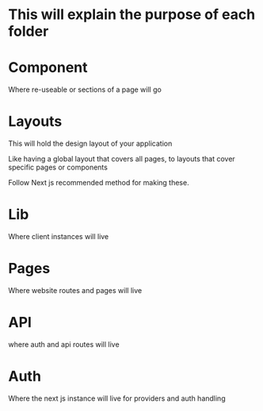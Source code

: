 # This will explain the purpose of each folder

# Component

Where re-useable or sections of a page will go


# Layouts

This will hold the design layout of your application

Like having a global layout that covers all pages, to layouts that cover specific pages or components

Follow Next js recommended method for making these.

# Lib

Where client instances will live

# Pages

Where website routes and pages will live

# API

where auth and api routes will live

# Auth

Where the next js instance will live for providers and auth handling


